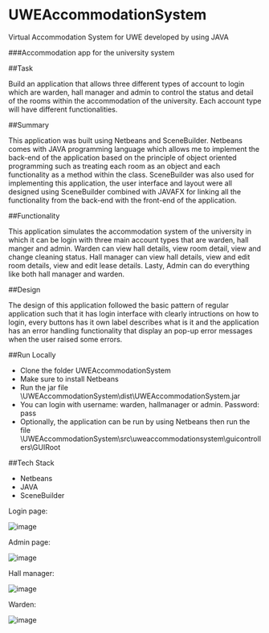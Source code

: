 # UWEAccommodationSystem
Virtual Accommodation System for UWE developed by using JAVA 

###Accommodation app for the university system

##Task

Build an application that allows three different types of account to login which are warden, hall manager and admin to control the status and detail of the rooms within the accommodation of the university. Each account type will have different functionalities.

##Summary 

This application was built using Netbeans and SceneBuilder. Netbeans comes with JAVA programming language which allows me to implement the back-end of the application based on the principle of object oriented programming such as treating each room as an object and each functionality as a method within the class. SceneBuilder was also used for implementing this application, the user interface and layout were all designed using SceneBuilder combined with JAVAFX for linking all the functionality from the back-end with the front-end of the application.

##Functionality

This application simulates the accommodation system of the university in which it can be login with three main account types that are warden, hall manger and admin. Warden can view hall details, view room detail, view and change cleaning status. Hall manager can view hall details, view and edit room details, view and edit lease details. Lasty, Admin can do everything like both hall manager and warden.

##Design

The design of this application followed the basic pattern of regular application such that it has login interface with clearly intructions on how to login, every buttons has it own label describes what is it and the application has an error handling functionality that display an pop-up error messages when the user raised some errors.   

##Run Locally

- Clone the folder UWEAccommodationSystem
- Make sure to install Netbeans
- Run the jar file \UWEAccommodationSystem\dist\UWEAccommodationSystem.jar
- You can login with username: warden, hallmanager or admin. Password: pass
- Optionally, the application can be run by using Netbeans then run the file \UWEAccommodationSystem\src\uweaccommodationsystem\guicontrollers\GUIRoot  

##Tech Stack

- Netbeans
- JAVA 
- SceneBuilder

Login page:

![image](https://user-images.githubusercontent.com/60352487/120793593-44b2cc00-c561-11eb-8772-095513f34151.png)

Admin page:

![image](https://user-images.githubusercontent.com/60352487/120793665-601dd700-c561-11eb-9071-419777a86136.png)

Hall manager:

![image](https://user-images.githubusercontent.com/60352487/120793736-7c217880-c561-11eb-96b3-ef6d7522e1fb.png)

Warden:

![image](https://user-images.githubusercontent.com/60352487/120793887-aa9f5380-c561-11eb-8702-94d50e7905c9.png)



